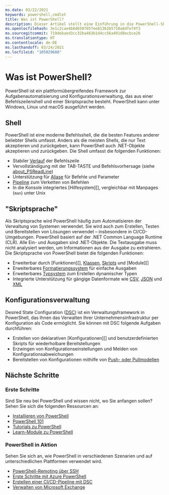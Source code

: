 ```yaml
---
ms.date: 03/22/2021
keywords: powershell,cmdlet
title: Was ist PowerShell?
description: Dieser Artikel stellt eine Einführung in die PowerShell-Skriptumgebung und ihre Features dar.
ms.openlocfilehash: 3e1c2cae4b8d6507057ee8136265710a8dfe74f3
ms.sourcegitcommit: 719debaed3cc32ba463b1d4cc56a491d8ecbce26
ms.translationtype: HT
ms.contentlocale: de-DE
ms.lasthandoff: 03/24/2021
ms.locfileid: "105029688"
---
```

# <a name="what-is-powershell"></a>Was ist PowerShell?

PowerShell ist ein plattformübergreifendes Framework zur Aufgabenautomatisierung und Konfigurationsverwaltung, das aus einer Befehlszeilenshell und einer Skriptsprache besteht. PowerShell kann unter Windows, Linux und macOS ausgeführt werden.

## <a name="shell"></a>Shell

PowerShell ist eine moderne Befehlsshell, die die besten Features anderer beliebter Shells umfasst. Anders als die meisten Shells, die nur Text akzeptieren und zurückgeben, kann PowerShell auch .NET-Objekte akzeptieren und zurückgeben. Die Shell umfasst die folgenden Funktionen:

- Stabiler [Verlauf][] der Befehlszeile
- Vervollständigung mit der TAB-TASTE und Befehlsvorhersage (siehe [about_PSReadLine][])
- Unterstützung für [Aliase][] für Befehle und Parameter
- [Pipeline][] zum Verketten von Befehlen
- In die Konsole integriertes [Hilfesystem][], vergleichbar mit Manpages (`man`) unter Unix

## <a name="scripting-language"></a>"Skriptsprache"

Als Skriptsprache wird PowerShell häufig zum Automatisieren der Verwaltung von Systemen verwendet. Sie wird auch zum Erstellen, Testen und Bereitstellen von Lösungen verwendet – insbesondere in CI/CD-Umgebungen. PowerShell basiert auf der .NET Common Language Runtime (CLR). Alle Ein- und Ausgaben sind .NET-Objekte. Die Textausgabe muss nicht analysiert werden, um Informationen aus der Ausgabe zu extrahieren. Die Skriptsprache von PowerShell bietet die folgenden Funktionen:

- Erweiterbar durch [Funktionen][], [Klassen][], [Skripts][] und [Module][]
- Erweiterbares [Formatierungssystem][formatting] für einfache Ausgaben
- Erweiterbares [Typsystem][types] zum Erstellen dynamischer Typen
- Integrierte Unterstützung für gängige Datenformate wie [CSV][], [JSON][] und [XML][]

## <a name="configuration-management"></a>Konfigurationsverwaltung

Desired State Configuration ([DSC][]) ist ein Verwaltungsframework in PowerShell, das Ihnen das Verwalten Ihrer Unternehmensinfrastruktur per Konfiguration als Code ermöglicht. Sie können mit DSC folgende Aufgaben durchführen:

- Erstellen von deklarativen [Konfigurationen][] und benutzerdefinierten Skripts für wiederholbare Bereitstellungen
- Erzwingen von Konfigurationseinstellungen und Melden von Konfigurationsabweichungen
- Bereitstellen von Konfigurationen mithilfe von [Push- oder Pullmodellen][push-pull]

## <a name="next-steps"></a>Nächste Schritte

### <a name="getting-started"></a>Erste Schritte

Sind Sie neu bei PowerShell und wissen nicht, wo Sie anfangen sollen? Sehen Sie sich die folgenden Ressourcen an:

- [Installieren von PowerShell][install]
- [PowerShell 101][PS101]
- [Tutorials zu PowerShell][tutorials]
- [Learn-Module zu PowerShell][learn]

### <a name="powershell-in-action"></a>PowerShell in Aktion

Sehen Sie sich an, wie PowerShell in verschiedenen Szenarien und auf unterschiedlichen Plattformen verwendet wird.

- [PowerShell-Remoting über SSH][remoting]
- [Erste Schritte mit Azure PowerShell][azure]
- [Erstellen einer CI/CD-Pipeline mit DSC][devops]
- [Verwalten von Microsoft Exchange][exchange]

<!-- link references -->

[Verlauf]: /powershell/module/microsoft.powershell.core/about/about_history
[about_PSReadLine]: /powershell/module/psreadline/about/about_psreadline
[Aliase]: /powershell/module/microsoft.powershell.core/about/about_aliases
[Pipeline]: /powershell/module/microsoft.powershell.core/about/about_pipelines
[help]: /powershell/module/microsoft.powershell.core/get-help
[modules]: /powershell/module/microsoft.powershell.core/about/about_modules
[functions]: /powershell/module/microsoft.powershell.core/about/about_functions_advanced
[Klassen]: /powershell/module/microsoft.powershell.core/about/about_classes
[Skripts]: /powershell/module/microsoft.powershell.core/about/about_scripts
[formatting]: /powershell/module/microsoft.powershell.core/about/about_format.ps1xml
[types]: /powershell/module/microsoft.powershell.core/about/about_types.ps1xml
[CSV]: /powershell/module/microsoft.powershell.utility/convertfrom-csv
[JSON]: /powershell/module/microsoft.powershell.utility/convertfrom-json
[XML]: /powershell/module/microsoft.powershell.utility/convertto-xml
[configurations]: /powershell/scripting/dsc/configurations/configurations
[DSC]: /powershell/scripting/dsc/overview/dscforengineers
[push-pull]: /powershell/scripting/dsc/pull-server/enactingconfigurations
[install]: /powershell/scripting/install/installing-powershell
[PS101]: /powershell/scripting/learn/ps101/00-introduction
[tutorials]: /powershell/scripting/learn/tutorials/00-introduction
[learn]: /learn/browse/?terms=PowerShell
[azure]: /powershell/azure/get-started-azureps
[devops]: /azure/devops/pipelines/release/dsc-cicd
[exchange]: /powershell/exchange/exchange-management-shell
[remoting]: /powershell/scripting/learn/remoting/ssh-remoting-in-powershell-core
